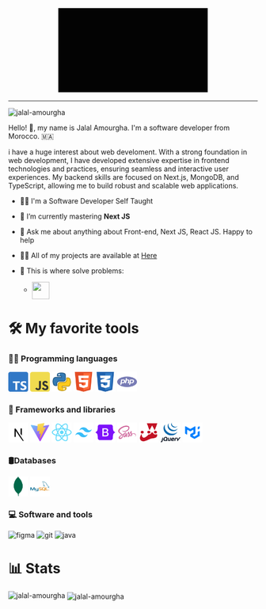 <div align="center">
  <img src="https://raw.githubusercontent.com/Jalal-Amourgha/Jalal-Amourgha/main/icons/GIF.gif" width="60%" />
 </div>

<hr>
<p align="left"> <img src="https://komarev.com/ghpvc/?username=jalal-amourgha&label=Profile%20views&color=0e75b6&style=flat" alt="jalal-amourgha" /> </p>
<p>Hello! 👋, my name is <strogn>Jalal Amourgha</strogn>. I'm a software developer from Morocco. 🇲🇦</p>

<p>i have a huge interest about web develoment. With a strong foundation in web development, I have developed extensive expertise in frontend technologies and practices, ensuring seamless and interactive user experiences. My backend skills are focused on Next.js, MongoDB, and TypeScript, allowing me to build robust and scalable web applications.</p>

- 👨‍🎓 I'm a Software Developer Self Taught

- 🌱 I’m currently mastering **Next JS**

- 💬 Ask me about anything about Front-end, Next JS, React JS. Happy to help

- 👨‍💻 All of my projects are available at [Here](https://jalal-amourgha.github.io/Portfolio/)

- 💪 This is where solve problems:
  - <a href="https://www.codewars.com/users/Jalal_Amr" target="_blank"><img align="center" src="https://assets-global.website-files.com/62e95dddfb380a0e61193e7d/6363e7db70db732290fa3db6_logo-256.png" width="35" height="35"/></a>


<h1>🛠️ My favorite tools</h1>

<h3 align="left">👨‍💻 Programming languages</h3>
<p align="left">
<a> <img src="https://raw.githubusercontent.com/Jalal-Amourgha/Jalal-Amourgha/main/icons/icon16.png" alt="typescript" width="40" height="40"/> </a>
<a> <img src="https://raw.githubusercontent.com/Jalal-Amourgha/Jalal-Amourgha/main/icons/icon6.png" alt="javascript" width="40" height="40"/> </a> 
<a> <img src="https://raw.githubusercontent.com/Jalal-Amourgha/Jalal-Amourgha/main/icons/icon21.png" alt="Python" width="40" height="40"/> </a> 
<a> <img src="https://raw.githubusercontent.com/Jalal-Amourgha/Jalal-Amourgha/main/icons/icon4.png" alt="HTML" width="40" height="40"/> </a> 
<a> <img src="https://raw.githubusercontent.com/Jalal-Amourgha/Jalal-Amourgha/main/icons/icon5.png" alt="CSS" width="40" height="40"/> </a>
<a> <img src="https://raw.githubusercontent.com/Jalal-Amourgha/Jalal-Amourgha/main/icons/icon9.png" alt="php" width="40" height="40"/> </a>

</p>

<h3 align="left">🚀 Frameworks and libraries</h3>
<p align="left">
<a target="#"> <img src="https://raw.githubusercontent.com/Jalal-Amourgha/Jalal-Amourgha/main/icons/icon17.png" alt="react" width="40" height="40"/> </a>
<a> <img src="https://raw.githubusercontent.com/Jalal-Amourgha/Jalal-Amourgha/main/icons/icon13.png" alt="php" width="40" height="40"/> </a>
<a> <img src="https://raw.githubusercontent.com/Jalal-Amourgha/Jalal-Amourgha/main/icons/icon14.png" alt="typescript" width="40" height="40"/> </a>
<a> <img src="https://raw.githubusercontent.com/Jalal-Amourgha/Jalal-Amourgha/main/icons/icon15.png" alt="javascript" width="40" height="40"/> </a> 
  <a> <img src="https://raw.githubusercontent.com/Jalal-Amourgha/Jalal-Amourgha/main/icons/icon7.png" alt="javascript" width="40" height="40"/> </a> 
<a> <img src="https://raw.githubusercontent.com/Jalal-Amourgha/Jalal-Amourgha/main/icons/icon10.png" alt="php" width="40" height="40"/> </a>
<a> <img src="https://raw.githubusercontent.com/Jalal-Amourgha/Jalal-Amourgha/main/icons/icon11.png" alt="php" width="40" height="40"/> </a>
<a> <img src="https://raw.githubusercontent.com/Jalal-Amourgha/Jalal-Amourgha/main/icons/icon12.png" alt="php" width="40" height="40"/> </a>
<a> <img src="https://raw.githubusercontent.com/Jalal-Amourgha/Jalal-Amourgha/main/icons/icon19.png" alt="php" width="40" height="40"/> </a>
</p>

<h3 align="left">🛢Databases</h3>
<p align="left">
<a><img src="https://raw.githubusercontent.com/Jalal-Amourgha/Jalal-Amourgha/main/icons/icon18.png" width="40" height="40"/> </a>
<a><img src="https://raw.githubusercontent.com/Jalal-Amourgha/Jalal-Amourgha/main/icons/icon20.png" width="40" height="40"/> </a>

<h3 align="left">💻 Software and tools</h3>
<p align="left">
<a><img src="https://www.vectorlogo.zone/logos/figma/figma-icon.svg" alt="figma" width="40" height="40"/> </a>
<a><img src="https://www.vectorlogo.zone/logos/git-scm/git-scm-icon.svg" alt="git" width="40" height="40"/> </a> 
<a><img src="https://upload.wikimedia.org/wikipedia/commons/thumb/9/9a/Visual_Studio_Code_1.35_icon.svg/512px-Visual_Studio_Code_1.35_icon.svg.png" alt="java" width="40" height="40"/> </a>
</p>

<h1>📊 Stats</h1>

<p><img align="left" src="https://github-readme-stats.vercel.app/api/top-langs?username=jalal-amourgha&show_icons=true&locale=en&layout=compact" alt="jalal-amourgha" /></p>
<p>&nbsp;<img align="center" src="https://github-readme-stats.vercel.app/api?username=jalal-amourgha&show_icons=true&locale=en" alt="jalal-amourgha" /></p>
